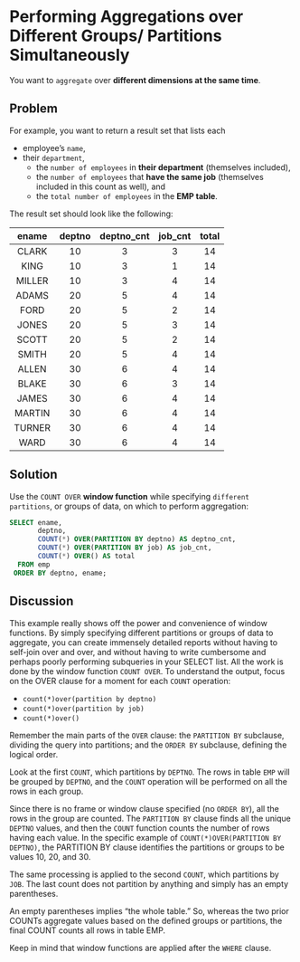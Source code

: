 # Performing Aggregations over Different Groups/ Partitions Simultaneously


You want to `aggregate` over **different dimensions at the same time**.

## Problem

For example, you want to return a result set that lists each
- employee’s `name`,
- their `department`,
  - the `number of employees` in **their department** (themselves included),
  - the `number of employees` that **have the same job** (themselves included in this count as well), and
  - the `total number of employees` in the **EMP table**.

The result set should look like the following:

|ename  | deptno | deptno_cnt | job_cnt | total|
|:-----:|:------:|:----------:|:-------:|:----:|
|CLARK  |     10 |          3 |       3 |    14|
|KING   |     10 |          3 |       1 |    14|
|MILLER |     10 |          3 |       4 |    14|
|ADAMS  |     20 |          5 |       4 |    14|
|FORD   |     20 |          5 |       2 |    14|
|JONES  |     20 |          5 |       3 |    14|
|SCOTT  |     20 |          5 |       2 |    14|
|SMITH  |     20 |          5 |       4 |    14|
|ALLEN  |     30 |          6 |       4 |    14|
|BLAKE  |     30 |          6 |       3 |    14|
|JAMES  |     30 |          6 |       4 |    14|
|MARTIN |     30 |          6 |       4 |    14|
|TURNER |     30 |          6 |       4 |    14|
|WARD   |     30 |          6 |       4 |    14|

## Solution

Use the `COUNT OVER` **window function** while specifying `different partitions`, or groups of data, on which to perform aggregation:

```SQL
SELECT ename,
       deptno,
       COUNT(*) OVER(PARTITION BY deptno) AS deptno_cnt,
       COUNT(*) OVER(PARTITION BY job) AS job_cnt,
       COUNT(*) OVER() AS total
  FROM emp
 ORDER BY deptno, ename;
```

## Discussion

This example really shows off the power and convenience of window functions. By simply specifying different partitions or groups of data to aggregate, you can create immensely detailed reports without having to self-join over and over, and without having to write cumbersome and perhaps poorly performing subqueries in your SELECT list. All the work is done by the window function `COUNT OVER`. To understand the output, focus on the OVER clause for a moment for each `COUNT` operation:

- `count(*)over(partition by deptno)`
- `count(*)over(partition by job)`
- `count(*)over()`

Remember the main parts of the `OVER` clause: the `PARTITION BY` subclause, dividing the query into partitions; and the `ORDER BY` subclause, defining the logical order.

Look at the first `COUNT`, which partitions by `DEPTNO`. The rows in table `EMP` will be grouped by `DEPTNO`, and the `COUNT` operation will be performed on all the rows in each group.

Since there is no frame or window clause specified (no `ORDER BY`), all the rows in the group are counted. The `PARTITION BY` clause finds all the unique `DEPTNO` values, and then the `COUNT` function counts the number of rows having each value. In the specific example of `COUNT(*)OVER(PARTITION BY DEPTNO)`, the PARTITION BY clause identifies the partitions or groups to be values 10, 20, and 30.

The same processing is applied to the second `COUNT`, which partitions by `JOB`. The last count does not partition by anything and simply has an empty parentheses.

An empty parentheses implies “the whole table.” So, whereas the two prior COUNTs aggregate values based on the defined groups or partitions, the final COUNT counts all rows in table EMP.

Keep in mind that window functions are applied after the `WHERE` clause. 
